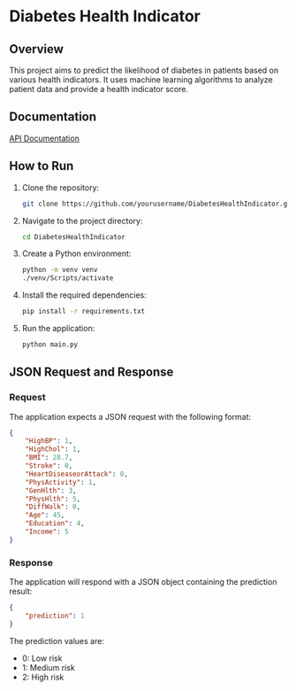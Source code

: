 # Diabetes Health Indicator

## Overview
This project aims to predict the likelihood of diabetes in patients based on various health indicators. It uses machine learning algorithms to analyze patient data and provide a health indicator score.

## Documentation

[API Documentation](https://documenter.getpostman.com/view/39901805/2sAYJ1jh1c)

## How to Run
1. Clone the repository:
    ```sh
    git clone https://github.com/yourusername/DiabetesHealthIndicator.git
    ```

2. Navigate to the project directory:
    ```sh
    cd DiabetesHealthIndicator
    ```

3. Create a Python environment:
   ```sh
   python -m venv venv
   ./venv/Scripts/activate
   ```

4. Install the required dependencies:
    ```sh
    pip install -r requirements.txt
    ```

5. Run the application:
    ```sh
    python main.py
    ```

## JSON Request and Response

### Request
The application expects a JSON request with the following format:
```json
{
    "HighBP": 1,
    "HighChol": 1,
    "BMI": 28.7,
    "Stroke": 0,
    "HeartDiseaseorAttack": 0,
    "PhysActivity": 1,
    "GenHlth": 3,
    "PhysHlth": 5,
    "DiffWalk": 0,
    "Age": 45,
    "Education": 4,
    "Income": 5
}
```

### Response
The application will respond with a JSON object containing the prediction result:
```json
{
    "prediction": 1
}
```
The prediction values are:
- 0: Low risk
- 1: Medium risk
- 2: High risk

